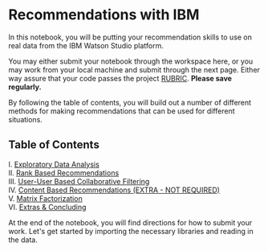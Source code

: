 # Recommendations with IBM

In this notebook, you will be putting your recommendation skills to use on real data from the IBM Watson Studio platform. 


You may either submit your notebook through the workspace here, or you may work from your local machine and submit through the next page.  Either way assure that your code passes the project [RUBRIC](https://review.udacity.com/#!/rubrics/3325/view).  **Please save regularly.**

By following the table of contents, you will build out a number of different methods for making recommendations that can be used for different situations. 


## Table of Contents

I. [Exploratory Data Analysis](#Exploratory-Data-Analysis)<br>
II. [Rank Based Recommendations](#Rank)<br>
III. [User-User Based Collaborative Filtering](#User-User)<br>
IV. [Content Based Recommendations (EXTRA - NOT REQUIRED)](#Content-Recs)<br>
V. [Matrix Factorization](#Matrix-Fact)<br>
VI. [Extras & Concluding](#conclusions)

At the end of the notebook, you will find directions for how to submit your work.  Let's get started by importing the necessary libraries and reading in the data.